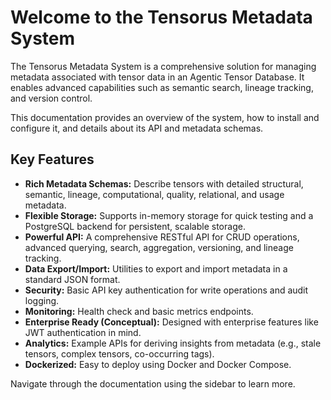 # Welcome to the Tensorus Metadata System

The Tensorus Metadata System is a comprehensive solution for managing metadata
associated with tensor data in an Agentic Tensor Database. It enables advanced
capabilities such as semantic search, lineage tracking, and version control.

This documentation provides an overview of the system, how to install and
configure it, and details about its API and metadata schemas.

## Key Features

*   **Rich Metadata Schemas:** Describe tensors with detailed structural, semantic, lineage, computational, quality, relational, and usage metadata.
*   **Flexible Storage:** Supports in-memory storage for quick testing and a PostgreSQL backend for persistent, scalable storage.
*   **Powerful API:** A comprehensive RESTful API for CRUD operations, advanced querying, search, aggregation, versioning, and lineage tracking.
*   **Data Export/Import:** Utilities to export and import metadata in a standard JSON format.
*   **Security:** Basic API key authentication for write operations and audit logging.
*   **Monitoring:** Health check and basic metrics endpoints.
*   **Enterprise Ready (Conceptual):** Designed with enterprise features like JWT authentication in mind.
*   **Analytics:** Example APIs for deriving insights from metadata (e.g., stale tensors, complex tensors, co-occurring tags).
*   **Dockerized:** Easy to deploy using Docker and Docker Compose.

Navigate through the documentation using the sidebar to learn more.
